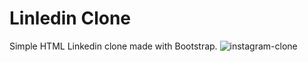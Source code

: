 # Linledin Clone
Simple HTML Linkedin clone made with Bootstrap.
![instagram-clone](gif/Linkedin%20Clone.gif)
